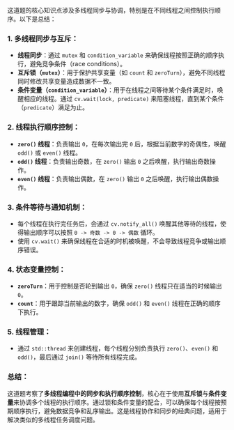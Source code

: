 这道题的核心知识点涉及多线程同步与协调，特别是在不同线程之间控制执行顺序。以下是总结：

### 1. **多线程同步与互斥**：
   - **线程同步**：通过 `mutex` 和 `condition_variable` 来确保线程按照正确的顺序执行，避免竞争条件（race conditions）。
   - **互斥锁（`mutex`）**：用于保护共享变量（如 `count` 和 `zeroTurn`），避免不同线程同时修改共享变量造成数据不一致。
   - **条件变量（`condition_variable`）**：用于在线程之间等待某个条件满足时，唤醒相应的线程。通过 `cv.wait(lock, predicate)` 来阻塞线程，直到某个条件（`predicate`）满足为止。

### 2. **线程执行顺序控制**：
   - **`zero()` 线程**：负责输出 `0`，在每次输出完 `0` 后，根据当前数字的奇偶性，唤醒 `odd()` 或 `even()` 线程。
   - **`odd()` 线程**：负责输出奇数，在 `zero()` 输出 `0` 之后唤醒，执行输出奇数操作。
   - **`even()` 线程**：负责输出偶数，在 `zero()` 输出 `0` 之后唤醒，执行输出偶数操作。

### 3. **条件等待与通知机制**：
   - 每个线程在执行完任务后，会通过 `cv.notify_all()` 唤醒其他等待的线程，使得输出顺序可以按照 `0 -> 奇数 -> 0 -> 偶数` 循环。
   - 使用 `cv.wait()` 来确保线程在合适的时机被唤醒，不会导致线程竞争或输出顺序错误。

### 4. **状态变量控制**：
   - **`zeroTurn`**：用于控制是否轮到输出 `0`，确保 `zero()` 线程只在适当的时候输出 `0`。
   - **`count`**：用于跟踪当前输出的数字，确保 `odd()` 和 `even()` 线程在正确的顺序下执行。

### 5. **线程管理**：
   - 通过 `std::thread` 来创建线程，每个线程分别负责执行 `zero()`、`even()` 和 `odd()`，最后通过 `join()` 等待所有线程完成。

### 总结：
这道题考察了**多线程编程中的同步和执行顺序控制**，核心在于使用**互斥锁**与**条件变量**来协调多个线程的执行顺序。通过锁和条件变量的配合，可以确保每个线程按预期顺序执行，避免数据竞争和乱序输出。这是线程协作和同步的经典问题，适用于解决类似的多线程任务调度问题。
